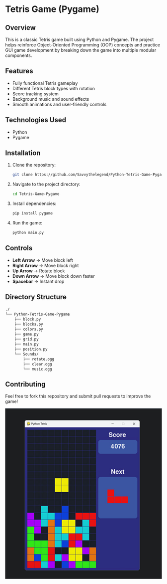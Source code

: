 # Tetris Game (Pygame)

## Overview
This is a classic Tetris game built using Python and Pygame. The project helps reinforce Object-Oriented Programming (OOP) concepts and practice GUI game development by breaking down the game into multiple modular components.

## Features
- Fully functional Tetris gameplay
- Different Tetris block types with rotation
- Score tracking system
- Background music and sound effects
- Smooth animations and user-friendly controls

## Technologies Used
- Python
- Pygame

## Installation
1. Clone the repository:
   ```bash
   git clone https://github.com/Savvythelegend/Python-Tetris-Game-Pygame.git
   ```
2. Navigate to the project directory:
   ```bash
   cd Tetris-Game-Pygame
   ```
3. Install dependencies:
   ```bash
   pip install pygame
   ```
4. Run the game:
   ```bash
   python main.py
   ```

## Controls
- **Left Arrow**  → Move block left
- **Right Arrow** → Move block right
- **Up Arrow**    → Rotate block
- **Down Arrow**  → Move block down faster
- **Spacebar**    → Instant drop

## Directory Structure
```
./
└── Python-Tetris-Game-Pygame
    ├── block.py
    ├── blocks.py
    ├── colors.py
    ├── game.py
    ├── grid.py
    ├── main.py
    ├── position.py
    └── Sounds/
        ├── rotate.ogg
        ├── clear.ogg
        └── music.ogg
```

## Contributing
Feel free to fork this repository and submit pull requests to improve the game!

![Preview](./preview.png)


